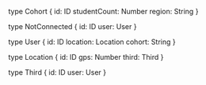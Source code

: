 type Cohort {
id: ID
studentCount: Number
region: String
}

type NotConnected {
id: ID
user: User
}

type User {
id: ID
location: Location
cohort: String
}

type Location {
id: ID
gps: Number
third: Third
}

type Third {
id: ID
user: User
}
